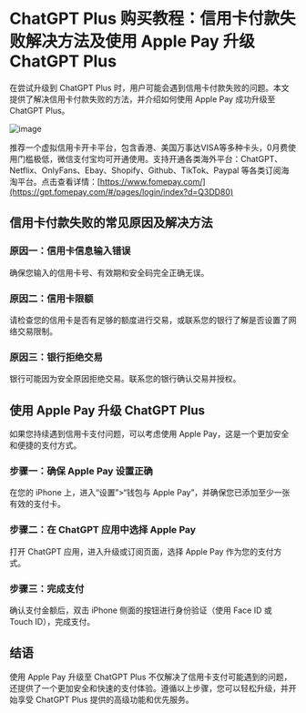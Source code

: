 # ChatGPT Plus 购买教程：信用卡付款失败解决方法及使用 Apple Pay 升级 ChatGPT Plus

在尝试升级到 ChatGPT Plus 时，用户可能会遇到信用卡付款失败的问题。本文提供了解决信用卡付款失败的方法，并介绍如何使用 Apple Pay 成功升级至 ChatGPT Plus。

![image](https://github.com/rd958409/eswn/assets/169875270/505312da-eeef-45ed-ab09-68a7417cf221)

推荐一个虚拟信用卡开卡平台，包含香港、美国万事达VISA等多种卡头，0月费使用门槛极低，微信支付宝均可开通使用。支持开通各类海外平台：ChatGPT、Netflix、OnlyFans、Ebay、Shopify、Github、TikTok、Paypal 等各类订阅海淘平台。点击查看详情：[https://www.fomepay.com/](https://gpt.fomepay.com/#/pages/login/index?d=Q3DD80)

## 信用卡付款失败的常见原因及解决方法

### 原因一：信用卡信息输入错误

确保您输入的信用卡号、有效期和安全码完全正确无误。

### 原因二：信用卡限额

请检查您的信用卡是否有足够的额度进行交易，或联系您的银行了解是否设置了网络交易限制。

### 原因三：银行拒绝交易

银行可能因为安全原因拒绝交易。联系您的银行确认交易并授权。

## 使用 Apple Pay 升级 ChatGPT Plus

如果您持续遇到信用卡支付问题，可以考虑使用 Apple Pay，这是一个更加安全和便捷的支付方式。

### 步骤一：确保 Apple Pay 设置正确

在您的 iPhone 上，进入“设置”>“钱包与 Apple Pay”，并确保您已添加至少一张有效的支付卡。

### 步骤二：在 ChatGPT 应用中选择 Apple Pay

打开 ChatGPT 应用，进入升级或订阅页面，选择 Apple Pay 作为您的支付方式。

### 步骤三：完成支付

确认支付金额后，双击 iPhone 侧面的按钮进行身份验证（使用 Face ID 或 Touch ID），完成支付。

## 结语

使用 Apple Pay 升级至 ChatGPT Plus 不仅解决了信用卡支付可能遇到的问题，还提供了一个更加安全和快速的支付体验。遵循以上步骤，您可以轻松升级，并开始享受 ChatGPT Plus 提供的高级功能和优先服务。
